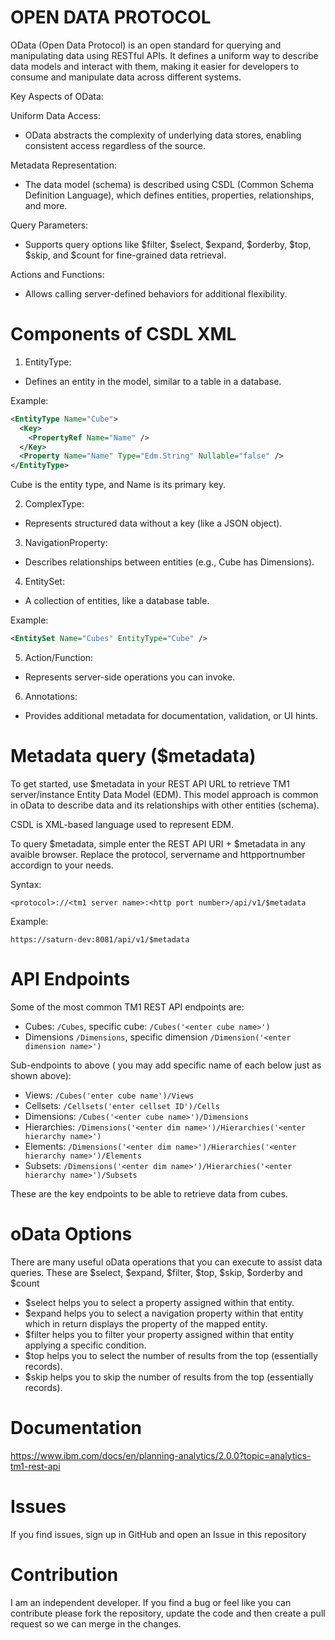 # OPEN DATA PROTOCOL

OData (Open Data Protocol) is an open standard for querying and manipulating data using RESTful APIs. It defines a uniform way to describe data models and interact with them, making it easier for developers to consume and manipulate data across different systems.

Key Aspects of OData:

Uniform Data Access:
- OData abstracts the complexity of underlying data stores, enabling consistent access regardless of the source.

Metadata Representation:
- The data model (schema) is described using CSDL (Common Schema Definition Language), which defines entities, properties, relationships, and more.

Query Parameters:
- Supports query options like $filter, $select, $expand, $orderby, $top, $skip, and $count for fine-grained data retrieval.

Actions and Functions:
- Allows calling server-defined behaviors for additional flexibility.

# Components of CSDL XML

1. EntityType:
- Defines an entity in the model, similar to a table in a database.

Example:
```xml
<EntityType Name="Cube">
  <Key>
    <PropertyRef Name="Name" />
  </Key>
  <Property Name="Name" Type="Edm.String" Nullable="false" />
</EntityType>
```
Cube is the entity type, and Name is its primary key.

2. ComplexType:
- Represents structured data without a key (like a JSON object).

3. NavigationProperty:
- Describes relationships between entities (e.g., Cube has Dimensions).

4. EntitySet:
- A collection of entities, like a database table.

Example:
```xml
<EntitySet Name="Cubes" EntityType="Cube" />
```

5. Action/Function:
- Represents server-side operations you can invoke.

6. Annotations:
- Provides additional metadata for documentation, validation, or UI hints.

# Metadata query ($metadata)

To get started, use $metadata in your REST API URL to retrieve TM1 server/instance Entity Data Model (EDM). This model approach is common in oData to describe data and its relationships with other entities (schema). 

CSDL is XML-based language used to represent EDM.

To query $metadata, simple enter the REST API URI + $metadata in any avaible browser. Replace the protocol, servername and httpportnumber accordign to your needs.

Syntax:
```
<protocol>://<tm1 server name>:<http port number>/api/v1/$metadata
```

Example:
```
https://saturn-dev:8081/api/v1/$metadata
```

# API Endpoints

Some of the most common TM1 REST API endpoints are:
- Cubes: `/Cubes`, specific cube: `/Cubes('<enter cube name>')` 
- Dimensions `/Dimensions`, specific dimension `/Dimension('<enter dimension name>')`

Sub-endpoints to above ( you may add specific name of each below just as shown above):
- Views: `/Cubes('enter cube name')/Views`
- Cellsets: `/Cellsets('enter cellset ID')/Cells`
- Dimensions: `/Cubes('<enter cube name>')/Dimensions`
- Hierarchies: `/Dimensions('<enter dim name>')/Hierarchies('<enter hierarchy name>')`
- Elements: `/Dimensions('<enter dim name>')/Hierarchies('<enter hierarchy name>')/Elements`
- Subsets: `/Dimensions('<enter dim name>')/Hierarchies('<enter hierarchy name>')/Subsets`

These are the key endpoints to be able to retrieve data from cubes.

# oData Options

There are many useful oData operations that you can execute to assist data queries. These are $select, $expand, $filter, $top, $skip, $orderby and $count

- $select helps you to select a property assigned within that entity.
- $expand helps you to select a navigation property within that entity which in return displays the property of the mapped entity.
- $filter helps you to filter your property assigned within that entity applying a specific condition.
- $top helps you to select the number of results from the top (essentially records).
- $skip helps you to skip the number of results from the top (essentially records).

<!-- to be updated oData Operations and String functions -->

# Documentation

https://www.ibm.com/docs/en/planning-analytics/2.0.0?topic=analytics-tm1-rest-api

# Issues

If you find issues, sign up in GitHub and open an Issue in this repository

# Contribution

I am an independent developer.
If you find a bug or feel like you can contribute please fork the repository, update the code and then create a pull request so we can merge in the changes.